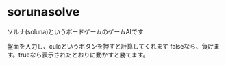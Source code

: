 # sorunasolve

ソルナ(soluna)というボードゲームのゲームAIです

盤面を入力し、culcというボタンを押すと計算してくれます
falseなら、負けます。trueなら表示されたとおりに動かすと勝てます。
